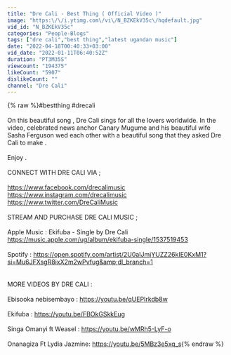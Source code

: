 ```yaml
---
title: "Dre Cali - Best Thing ( Official Video )"
image: "https:\/\/i.ytimg.com\/vi\/N_BZKEkV35c\/hqdefault.jpg"
vid_id: "N_BZKEkV35c"
categories: "People-Blogs"
tags: ["dre cali","best thing","latest ugandan music"]
date: "2022-04-18T00:40:33+03:00"
vid_date: "2022-01-11T06:40:52Z"
duration: "PT3M35S"
viewcount: "194375"
likeCount: "5907"
dislikeCount: ""
channel: "Dre Cali"
---
```

{% raw %}#bestthing #drecali<br /><br />On this beautiful song , Dre Cali sings for all the lovers worldwide. In the video, celebrated news anchor Canary Mugume and his beautiful wife Sasha Ferguson wed each other with a beautiful song that they asked Dre Cali to make . <br /><br />Enjoy . <br /><br />CONNECT WITH DRE CALI VIA ; <br /><br /><a rel="nofollow" target="blank" href="https://www.facebook.com/drecalimusic">https://www.facebook.com/drecalimusic</a> <br /><a rel="nofollow" target="blank" href="https://www.instagram.com/drecalimusic">https://www.instagram.com/drecalimusic</a> <br /><a rel="nofollow" target="blank" href="https://www.twitter.com/DreCaliMusic">https://www.twitter.com/DreCaliMusic</a> <br /><br />STREAM AND PURCHASE DRE CALI MUSIC ; <br /><br />Apple Music : Ekifuba - Single by Dre Cali <a rel="nofollow" target="blank" href="https://music.apple.com/ug/album/ekifuba-single/1537519453">https://music.apple.com/ug/album/ekifuba-single/1537519453</a> <br /><br />Spotify : <a rel="nofollow" target="blank" href="https://open.spotify.com/artist/2U0aIJmjYUZZ26kIE0KxM1?si=Mu6JFXsgR8ixX2m2wPvfug&amp;dl_branch=1">https://open.spotify.com/artist/2U0aIJmjYUZZ26kIE0KxM1?si=Mu6JFXsgR8ixX2m2wPvfug&amp;dl_branch=1</a> <br /><br /><br />MORE VIDEOS  BY DRE CALI : <br /><br />Ebisooka nebisembayo  : <a rel="nofollow" target="blank" href="https://youtu.be/qUEPIrkdb8w">https://youtu.be/qUEPIrkdb8w</a><br /><br />Ekifuba : <a rel="nofollow" target="blank" href="https://youtu.be/FBOkGSkkEug">https://youtu.be/FBOkGSkkEug</a> <br /><br />Singa Omanyi ft Weasel : <a rel="nofollow" target="blank" href="https://youtu.be/wMRh5-LyF-o">https://youtu.be/wMRh5-LyF-o</a> <br /><br />Onanagiza Ft Lydia Jazmine: <a rel="nofollow" target="blank" href="https://youtu.be/5MBz3e5xq_s">https://youtu.be/5MBz3e5xq_s</a>{% endraw %}
